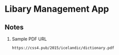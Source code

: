 # Libary Management App

## Notes
1. Sample PDF URL

   ```
   https://css4.pub/2015/icelandic/dictionary.pdf
   ```
